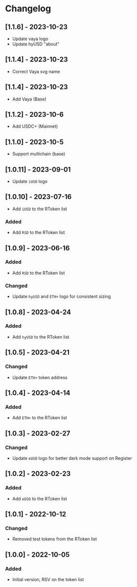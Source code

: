 # Changelog

## [1.1.6] - 2023-10-23

- Update vaya logo
- Update hyUSD "about"

## [1.1.4] - 2023-10-23

- Correct Vaya svg name

## [1.1.4] - 2023-10-23

- Add Vaya (Base)

## [1.1.2] - 2023-10-6

- Add USDC+ (Mainnet)

## [1.1.0] - 2023-10-5

- Support multichain (base)

## [1.0.11] - 2023-09-01

- Update `iUSD` logo

## [1.0.10] - 2023-07-16

- Add `iUSD` to the RToken list

### Added

- Add `RSD` to the RToken list

## [1.0.9] - 2023-06-16

### Added

- Add `RSD` to the RToken list

### Changed

- Update `hyUSD` and `ETH+` logo for consistent sizing

## [1.0.8] - 2023-04-24

### Added

- Add `hyUSD` to the RToken list

## [1.0.5] - 2023-04-21

### Changed

- Update `ETH+` token address

## [1.0.4] - 2023-04-14

### Added

- Add `ETH+` to the RToken list

## [1.0.3] - 2023-02-27

### Changed

- Update `eUSD` logo for better dark mode support on Register

## [1.0.2] - 2023-02-23

### Added

- Add `eUSD` to the RToken list

## [1.0.1] - 2022-10-12

### Changed

- Removed test tokens from the RToken list

## [1.0.0] - 2022-10-05

### Added

- Initial version, RSV on the token list
